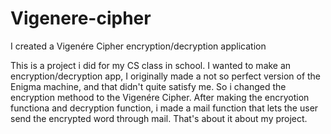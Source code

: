 # Vigenere-cipher
I created a Vigenére Cipher encryption/decryption application

This is a project i did for my CS class in school.
I wanted to make an encryption/decryption app, I originally made a not so perfect version of the Enigma machine, and that didn't quite satisfy me.
So i changed the encryption methood to the Vigenére Cipher.
After making the encryotion functiona and decryption function, i made a mail function that lets the user send the encrypted word through mail.
That's about it about my project.

